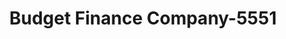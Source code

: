 ---
f_zip-code: 74012
f_state-code: OK
title: Budget Finance Company-5551
f_phone: 918-259-1225
f_city-only: Broken Arrow
f_address: 1808 South Main Street Broken Arrow
f_location-unique-id: '5551'
slug: budget-finance-company-5551
updated-on: '2024-05-30T13:46:58.046Z'
created-on: '2024-05-30T13:36:59.803Z'
published-on: '2024-05-30T13:54:32.469Z'
f_city-state: cms/city/broken-arrow-ok.md
f_company: cms/company/budget-finance-company.md
f_state: cms/state/oklahoma.md
layout: '[payday-loan].html'
tags: payday-loan
---